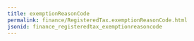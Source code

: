 ```yaml
---
title: exemptionReasonCode
permalink: finance/RegisteredTax.exemptionReasonCode.html
jsonid: finance_registeredtax_exemptionreasoncode
---
```

